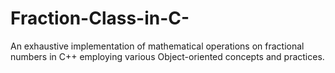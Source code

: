 # Fraction-Class-in-C-
An exhaustive implementation of mathematical operations on fractional numbers in C++ employing various Object-oriented concepts and practices.
